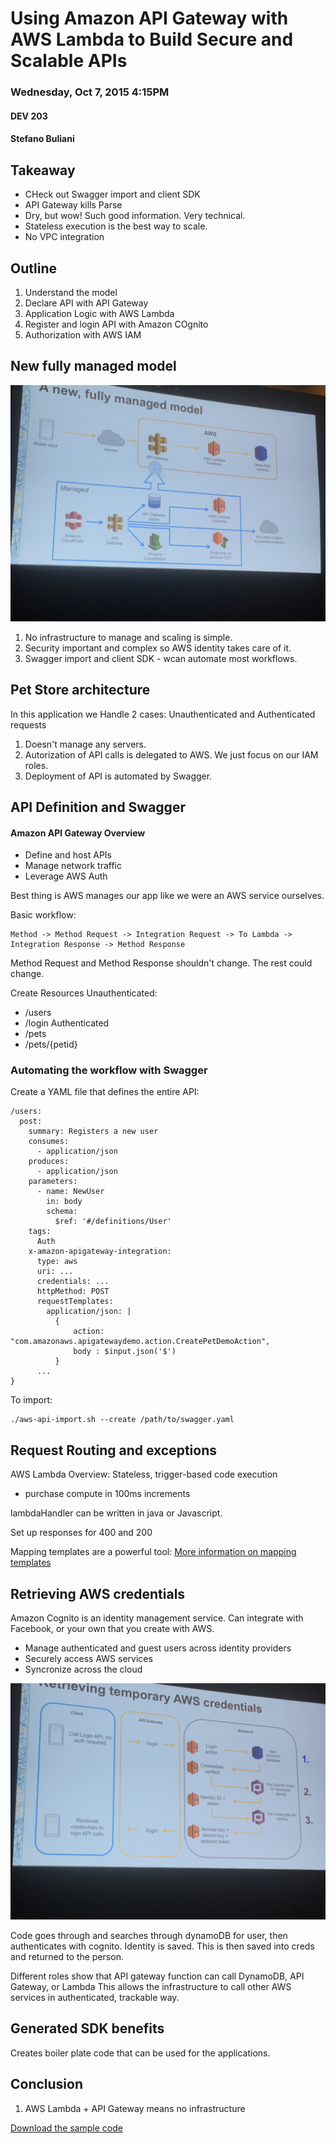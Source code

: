 # Using Amazon API Gateway with AWS Lambda to Build Secure and Scalable APIs
### Wednesday, Oct 7, 2015 4:15PM
#### DEV 203
#### Stefano Buliani 

## Takeaway

* CHeck out Swagger import and client SDK
* API Gateway kills Parse
* Dry, but wow!  Such good information.  Very technical. 
* Stateless execution is the best way to scale. 
* No VPC integration

## Outline

1. Understand the model
2. Declare API with API Gateway
3. Application Logic with AWS Lambda
4. Register and login API with Amazon COgnito
5. Authorization with AWS IAM

## New fully managed model

![New model](./images/api1.jpg)

1. No infrastructure to manage and scaling is simple. 
2. Security important and complex so AWS identity takes care of it. 
3. Swagger import and client SDK - wcan automate most workflows.  

## Pet Store architecture 

In this application we  Handle 2 cases: Unauthenticated and Authenticated requests

1. Doesn't manage any servers. 
2. Autorization of API calls is delegated to AWS.  We just focus on our IAM roles. 
3. Deployment of API is automated by Swagger. 

## API Definition and Swagger

#### Amazon API Gateway Overview
* Define and host APIs
* Manage network traffic
* Leverage AWS Auth

Best thing is AWS manages our app like we were an AWS service ourselves. 

Basic workflow: 

```
Method -> Method Request -> Integration Request -> To Lambda -> Integration Response -> Method Response
```
Method Request and Method Response shouldn't change.  The rest could change. 

Create Resources
Unauthenticated: 
* /users
* /login
Authenticated
* /pets
* /pets/{petid}

### Automating the workflow with Swagger

Create a YAML file that defines the entire API: 
```
/users:
  post:
    summary: Registers a new user
    consumes: 
      - application/json
    produces: 
      - application/json
    parameters: 
      - name: NewUser
        in: body
        schema:
          $ref: '#/definitions/User'
    tags:
      Auth
    x-amazon-apigateway-integration: 
      type: aws
      uri: ...
      credentials: ... 
      httpMethod: POST
      requestTemplates: 
        application/json: |
          {
              action: "com.amazonaws.apigatewaydemo.action.CreatePetDemoAction", 
              body : $input.json('$')
          }
      ...
}
```
To import: 
```
./aws-api-import.sh --create /path/to/swagger.yaml
```

## Request Routing and exceptions

AWS Lambda Overview: Stateless, trigger-based code execution

* purchase compute in 100ms increments

lambdaHandler can be written in java or Javascript.  

Set up responses for 400 and 200 

Mapping templates are a powerful tool: 
[More information on mapping templates](http://amzn.to/1L1hSF5)

## Retrieving AWS credentials

Amazon Cognito is an identity management service.  Can integrate with Facebook, 
or your own that you create with AWS. 

* Manage authenticated and guest users across identity providers
* Securely access AWS services
* Syncronize across the cloud

![retreive credentials](./images/api2.jpg)

Code goes through and searches through dynamoDB for user, then authenticates with
cognito. Identity is saved.  This is then saved into creds and returned to the person. 

Different roles show that API gateway function can call DynamoDB, API Gateway, or Lambda
This allows the infrastructure to call other AWS services in authenticated, trackable way. 

## Generated SDK benefits

Creates boiler plate code that can be used for the applications.  

## Conclusion

1. AWS Lambda + API Gateway means no infrastructure

[Download the sample code](https://github.com/awslabs/api-gateway-secure-pet-store)
